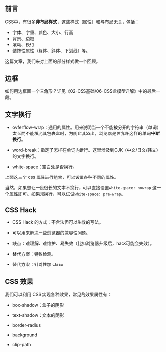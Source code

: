 
## 前言

CSS中，有很多**非布局样式**，这些样式（属性）和与布局无关，包括：

- 字体、字重、颜色、大小、行高
- 背景、边框
- 滚动、换行
- 装饰性属性（粗体、斜体、下划线）等。

这篇文章，我们来对上面的部分样式做一个回顾。

## 边框

如何用边框画一个三角形？详见《02-CSS基础/06-CSS盒模型详解》中的最后一段。

## 文字换行

- ovferflow-wrap：通用的属性。用来说明当一个不能被分开的字符串（单词）太长而不能填充其包裹盒时，为防止其溢出，浏览器是否允许这样的单词**中断换行**。

- word-break：指定了怎样在单词内断行。这里涉及到CJK（中文/日文/韩文）的文字换行。

- white-space：空白处是否换行。

上面这三个 css 属性进行组合，可以设置各种不同的属性。

当然，如果想让一段很长的文本不换行，可以直接设置`white-space: nowrap` 这一个属性即可。如果想换行，可以试试`white-space: pre-wrap`。

## CSS Hack

- CSS Hack 的方式：不合法但可以生效的写法。

- 可以用来解决一些浏览器的兼容性问题。

- 缺点：难理解、难维护、易失效（比如浏览器升级后，hack可能会失效）。

- 替代方案：特性检测。

- 替代方案：针对性加 class


## CSS 效果

我们可以利用 CSS 实现各种效果，常见的效果属性有：

- box-shadow：盒子的阴影

- text-shadow：文本的阴影

- border-radius

- background

- clip-path


